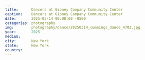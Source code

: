 ```yaml
---
title:  	Dancers at Gibney Company Community Center
caption:	Dancers at Gibney Company Community Center
date:   	2025-03-14 00:00:00 -0500
categories: photography
img:		photography/dance/20250314_cummings_dance_4703.jpg
year:		2025
medium:
city:		New York
state:		New York
country:
---
```

